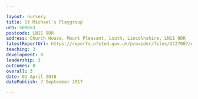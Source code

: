 ```yaml
---

layout: nursery
title: St Michael's Playgroup
urn: 509653
postcode: LN11 9DR
address: Church House, Mount Pleasant, Louth, Lincolnshire, LN11 9DR
latestReportUrl: https://reports.ofsted.gov.uk/provider/files/2727087/urn/509653.pdf
teaching: 3
development: 0
leadership: 3
outcomes: 0
overall: 3
date: 01 April 2018 
datePublish: 7 September 2017

---
```

